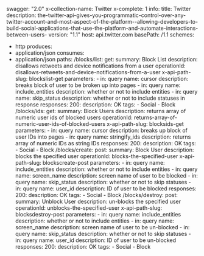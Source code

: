 swagger: "2.0"
x-collection-name: Twitter
x-complete: 1
info:
  title: Twitter
  description: the-twitter-api-gives-you-programmatic-control-over-any-twitter-account-and-most-aspect-of-the-platform--allowing-developers-to-build-social-applications-that-use-the-platform-and-automate-interactions-between-users-
  version: "1.1"
host: api.twitter.com
basePath: /1.1
schemes:
- http
produces:
- application/json
consumes:
- application/json
paths:
  /blocks/list:
    get:
      summary: Block List
      description: disallows retweets and device notifications from a user
      operationId: disallows-retweets-and-device-notifications-from-a-user
      x-api-path-slug: blockslist-get
      parameters:
      - in: query
        name: cursor
        description: breaks block of user to be broken up into pages
      - in: query
        name: include_entities
        description: whether or not to include entities
      - in: query
        name: skip_status
        description: whether or not to include statuses in response
      responses:
        200:
          description: OK
      tags:
      - Social
      - Block
  /blocks/ids:
    get:
      summary: Block Users
      description: returns array of numeric user ids of blocked users
      operationId: returns-array-of-numeric-user-ids-of-blocked-users
      x-api-path-slug: blocksids-get
      parameters:
      - in: query
        name: cursor
        description: breaks up block of user IDs into pages
      - in: query
        name: stringify_ids
        description: returns array of numeric IDs as string IDs
      responses:
        200:
          description: OK
      tags:
      - Social
      - Block
  /blocks/create:
    post:
      summary: Block User
      description: blocks the specified user
      operationId: blocks-the-specified-user
      x-api-path-slug: blockscreate-post
      parameters:
      - in: query
        name: include_entities
        description: whether or not to include entities
      - in: query
        name: screen_name
        description: screen name of user to be blocked
      - in: query
        name: skip_status
        description: whether or not to skip statuses
      - in: query
        name: user_id
        description: ID of user to be blocked
      responses:
        200:
          description: OK
      tags:
      - Social
      - Block
  /blocks/destroy:
    post:
      summary: Unblock User
      description: un-blocks the specified user
      operationId: unblocks-the-specified-user
      x-api-path-slug: blocksdestroy-post
      parameters:
      - in: query
        name: include_entities
        description: whether or not to include entities
      - in: query
        name: screen_name
        description: screen name of user to be un-blocked
      - in: query
        name: skip_status
        description: whether or not to skip statuses
      - in: query
        name: user_id
        description: ID of user to be un-blocked
      responses:
        200:
          description: OK
      tags:
      - Social
      - Block
